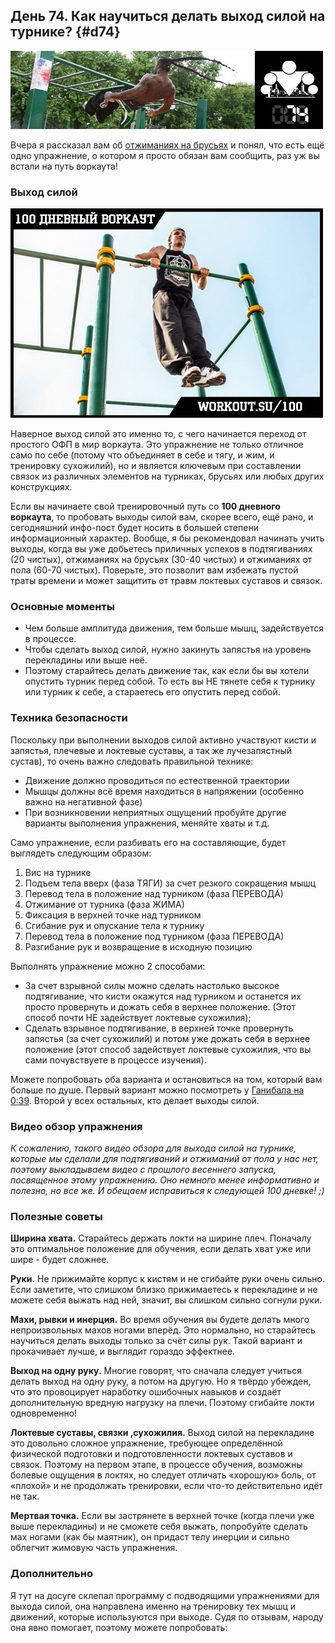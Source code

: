 ## День 74. Как научиться делать выход силой на турнике? {#d74}

![](src/img/74.jpg)

Вчера я рассказал вам об [отжиманиях на брусьях](#d73) и понял, что есть ещё одно упражнение, о котором я просто обязан вам сообщить, раз уж вы встали на путь воркаута! 

### Выход силой

![](src/img/74-1.jpg)

Наверное выход силой это именно то, с чего начинается переход от простого ОФП в мир воркаута. Это упражнение не только отличное само по себе (потому что объединяет в себе и тягу, и жим, и тренировку сухожилий), но и является ключевым при составлении связок из различных элементов на турниках, брусьях или любых других конструкциях. 

Если вы начинаете свой тренировочный путь со **100 дневного воркаута**, то пробовать выходы силой вам, скорее всего, ещё рано, и сегодняшний инфо-пост будет носить в большей степени информационный характер. Вообще, я бы рекомендовал начинать учить выходы, когда вы уже добьетесь приличных успехов в подтягиваниях (20 чистых), отжиманиях на брусьях (30-40 чистых) и отжиманиях от пола (60-70 чистых). Поверьте, это позволит вам избежать пустой траты времени и может защитить от травм локтевых суставов и связок. 

### Основные моменты

- Чем больше амплитуда движения, тем больше мышц, задействуется в процессе. 
- Чтобы сделать выход силой, нужно закинуть запястья на уровень перекладины или выше неё. 
- Поэтому старайтесь делать движение так, как если бы вы хотели опустить турник перед собой. То есть вы НЕ тянете себя к турнику или турник к себе, а стараетесь его опустить перед собой. 

### Техника безопасности

Поскольку при выполнении выходов силой активно участвуют кисти и запястья, плечевые и локтевые суставы, а так же лучезапястный сустав), то очень важно следовать правильной технике: 

- Движение должно проводиться по естественной траектории 
- Мышцы должны всё время находиться в напряжении (особенно важно на негативной фазе) 
- При возникновении неприятных ощущений пробуйте другие варианты выполнения упражнения, меняйте хваты и т.д. 

Само упражнение, если разбивать его на составляющие, будет выглядеть следующим образом: 

1. Вис на турнике 
2. Подъем тела вверх (фаза ТЯГИ) за счет резкого сокращения мышц 
3. Перевод тела в положение над турником (фаза ПЕРЕВОДА) 
4. Отжимание от турника (фаза ЖИМА) 
5. Фиксация в верхней точке над турником 
6. Сгибание рук и опускание тела к турнику 
7. Перевод тела в положение под турником (фаза ПЕРЕВОДА) 
8. Разгибание рук и возвращение в исходную позицию 

Выполнять упражнение можно 2 способами: 
- За счет взрывной силы можно сделать настолько высокое подтягивание, что кисти окажутся над турником и останется их просто провернуть и дожать себя в верхнее положение. (Этот способ почти НЕ задействует локтевые сухожилия); 
- Сделать взрывное подтягивание, в верхней точке провернуть запястья (за счет сухожилий) и потом уже дожать себя в верхнее положение (этот способ задействует локтевые сухожилия, что вы сами почувствуете в процессе изучения). 

Можете попробовать оба варианта и остановиться на том, который вам больше по душе. Первый вариант можно посмотреть у [Ганибала на 0:39](http://workout.su/video/show_video/2). Второй у всех остальных, кто делает выходы силой. 

### Видео обзор упражнения

*К сожалению, такого видео обзора для выхода силой на турнике, которые мы сделали для подтягиваний и отжиманий от пола у нас нет, поэтому выкладываем видео с прошлого весеннего запуска, посвященное этому упражнению. Оно немного менее информативно и полезно, но все же. И обещаем исправиться к следующей 100 дневке! ;)* 

### Полезные советы

**Ширина хвата.** Старайтесь держать локти на ширине плеч. Поначалу это оптимальное положение для обучения, если делать хват уже или шире - будет сложнее. 

**Руки.** Не прижимайте корпус к кистям и не сгибайте руки очень сильно. Если заметите, что слишком близко прижимаетесь к перекладине и не можете себя выжать над ней, значит, вы слишком сильно согнули руки. 

**Махи, рывки и инерция.** Во время обучения вы будете делать много непроизвольных махов ногами вперёд. Это нормально, но старайтесь научиться делать выходы только за счёт силы рук. Такой вариант и прокачивает лучше, и выглядит гораздо эффектнее. 

**Выход на одну руку.** Многие говорят, что сначала следует учиться делать выход на одну руку, а потом на другую. Но я твёрдо убежден, что это провоцирует наработку ошибочных навыков и создаёт дополнительную вредную нагрузку на плечи. Поэтому сгибайте локти одновременно! 

**Локтевые суставы, связки ,сухожилия.** Выход силой на перекладине это довольно сложное упражнение, требующее определённой физической подготовки и подготовленности локтевых суставов и связок. Поэтому на первом этапе, в процессе обучения, возможны болевые ощущения в локтях, но следует отличать «хорошую» боль, от «плохой» и не продолжать тренировки, если что-то действительно идёт не так. 

**Мертвая точка.** Если вы застрянете в верхней точке (когда плечи уже выше перекладины) и не сможете себя выжать, попробуйте сделать мах ногами (как бы маятник), он придаст телу инерции и сильно облегчит жимовую часть упражнения. 

### Дополнительно

Я тут на досуге склепал программу с подводящими упражнениями для выхода силой, она направлена именно на тренировку тех мышц и движений, которые используются при выходе. Судя по отзывам, народу она явно помогает, поэтому можете попробовать: 

